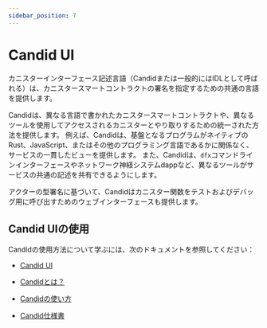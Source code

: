 ```yaml
---
sidebar_position: 7
---
```


# Candid UI

カニスターインターフェース記述言語（Candidまたは一般的にはIDLとして呼ばれる）は、カニスタースマートコントラクトの署名を指定するための共通の言語を提供します。

Candidは、異なる言語で書かれたカニスタースマートコントラクトや、異なるツールを使用してアクセスされるカニスターとやり取りするための統一された方法を提供します。
例えば、Candidは、基盤となるプログラムがネイティブのRust、JavaScript、またはその他のプログラミング言語であるかに関係なく、サービスの一貫したビューを提供します。
また、Candidは、`dfx`コマンドラインインターフェースやネットワーク神経システムdappなど、異なるツールがサービスの共通の記述を共有できるようにします。

アクターの型署名に基づいて、Candidはカニスター関数をテストおよびデバッグ用に呼び出すためのウェブインターフェースも提供します。

## Candid UIの使用

Candidの使用方法について学ぶには、次のドキュメントを参照してください：

- [Candid UI](/docs/current/developer-docs/smart-contracts/candid)

- [Candidとは？](/docs/current/developer-docs/smart-contracts/candid/candid-concepts)

- [Candidの使い方](/docs/current/developer-docs/smart-contracts/candid/candid-howto)

- [Candid仕様書](https://github.com/dfinity/candid/blob/master/spec/Candid.md)
